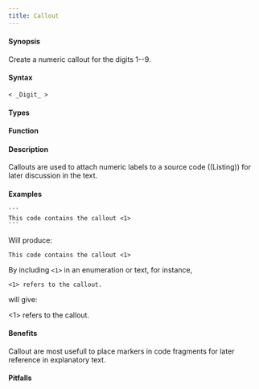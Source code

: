 ```yaml
---
title: Callout
---
```


#### Synopsis

Create a numeric callout for the digits 1--9.

#### Syntax

```
< _Digit_ >
```

#### Types

#### Function

#### Description

Callouts are used to attach numeric labels to a source code ((Listing)) for later discussion in the text.

#### Examples

``````
```
This code contains the callout <1> 
```
``````

Will produce:
```
This code contains the callout <1>
```

By including `<1>` in an enumeration or text, for instance, 

`<1> refers to the callout.` 

will give:

<1> refers to the callout.

#### Benefits

Callout are most usefull to place markers in code fragments for later reference in explanatory text.

#### Pitfalls

